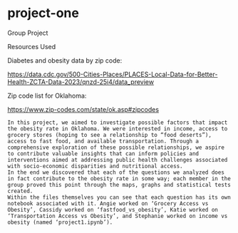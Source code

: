 # project-one
Group Project



Resources Used





Diabetes and obesity data by zip code: 

https://data.cdc.gov/500-Cities-Places/PLACES-Local-Data-for-Better-Health-ZCTA-Data-2023/qnzd-25i4/data_preview

Zip code list for Oklahoma:

https://www.zip-codes.com/state/ok.asp#zipcodes

    In this project, we aimed to investigate possible factors that impact the obesity rate in Oklahoma. We were interested in income, access to grocery stores (hoping to see a relationship to “food deserts”), access to fast food, and available transportation. Through a comprehensive exploration of these possible relationships, we aspire to contribute valuable insights that can inform policies and interventions aimed at addressing public health challenges associated with socio-economic disparities and nutritional access.
    In the end we discovered that each of the questions we analyzed does in fact contribute to the obesity rate in some way; each member in the group proved this point through the maps, graphs and statistical tests created.
    Within the files themselves you can see that each question has its own notebook associated with it. Angie worked on ‘Grocery Access vs Obesity’, Cassidy worked on ‘fastfood_vs_obesity’, Katie worked on ‘Transportation Access vs Obesity’, and Stephanie worked on income vs obesity (named ‘project1.ipynb’).

